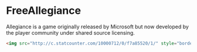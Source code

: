 FreeAllegiance
==============

Allegiance is a game originally released by Microsoft but now developed by the player community under shared source licensing.

```html
<img src="http://c.statcounter.com/10000712/0/f7a85520/1/" style="border:none;">
```
